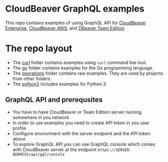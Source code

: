 # CloudBeaver GraphQL examples

This repo contains examples of using GraphQL API for [CloudBeaver Enterprise](https://dbeaver.com/cloudbeaver-enterprise/), [CloudBeaver AWS](https://aws.amazon.com/marketplace/pp/prodview-kijugxnqada5i), and [DBeaver Team Edition](https://dbeaver.com/dbeaver-team-edition/).

# The repo layout

- The [curl](curl) folder contains examples using `curl` command line tool.
- The [go](go) folder contains examples for the Go programming language.
- The [operations](operations) folder contains raw examples. They are used by projects from other folders.
- The [python3](python3) includes examples for Python 3.

## GraphQL API and prerequsites

- You have to have CloudBeaver or Team Edition server running somewhere in you network
- In order to use examples you need to create API token in you user profile
- Configure environment with the server endpoint and the API token above
- To explore GraphQL API you can use GraphQL console which comes with CloudBeaver server at the endpoint `https://SERVER-ADDRESS/api/gql/console`
